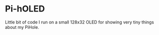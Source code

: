# Pi-hOLED
Little bit of code I run on a small 128x32 OLED for showing very tiny things about my PiHole.
